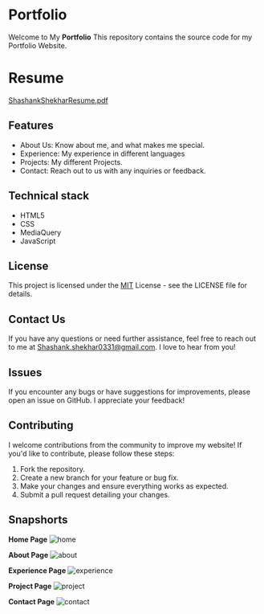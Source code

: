 # Portfolio

Welcome to My **Portfolio** This repository contains the source code for my Portfolio Website.

# Resume

[ShashankShekharResume.pdf](https://github.com/user-attachments/files/16194537/ShashankShekharResume.pdf)

## Features

- About Us: Know about me, and what makes me special.
- Experience: My experience in different languages
- Projects: My different Projects.
- Contact: Reach out to us with any inquiries or feedback.


## Technical stack

* HTML5 
* CSS 
* MediaQuery
* JavaScript


## License

This project is licensed under the [MIT](https://choosealicense.com/licenses/mit/) License - see the LICENSE file for details.

## Contact Us

If you have any questions or need further assistance, feel free to reach out to me at Shashank.shekhar0331@gmail.com. I love to hear from you!

## Issues

If you encounter any bugs or have suggestions for improvements, please open an issue on GitHub. I appreciate your feedback!
## Contributing

I welcome contributions from the community to improve my website! If you'd like to contribute, please follow these steps:

1. Fork the repository.
2. Create a new branch for your feature or bug fix.
3. Make your changes and ensure everything works as expected.
4. Submit a pull request detailing your changes.
## Snapshorts

**Home Page**
![home](https://github.com/user-attachments/assets/af43372f-5a20-416a-acf1-870036ad7e53)

**About Page**
![about](https://github.com/user-attachments/assets/af7aa5f8-b60e-41bf-83a2-eae55cbbb1bf)

**Experience Page**
![experience](https://github.com/user-attachments/assets/74387234-5de0-495a-9f69-10b330ba93d1)

**Project Page**
![project](https://github.com/user-attachments/assets/0a3a4e1b-6691-4a71-8055-9eecb4cbde90)

**Contact Page**
![contact](https://github.com/user-attachments/assets/c933ab1e-10ab-4974-9d83-10a2bd67409f)
